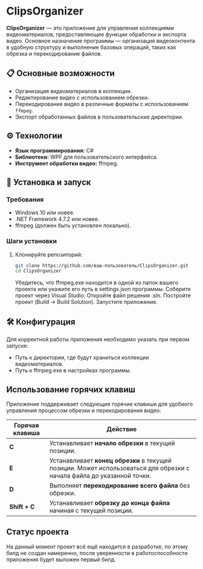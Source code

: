 # ClipsOrganizer

**ClipsOrganizer** — это приложение для управления коллекциями видеоматериалов, предоставляющее функции обработки и экспорта видео. Основное назначение программы — организация видеоконтента в удобную структуру и выполнение базовых операций, таких как обрезка и перекодирование файлов.

## 📋 Основные возможности

- Организация видеоматериалов в коллекции.
- Редактирование видео с использованием обрезки.
- Перекодирование видео в различные форматы с использованием `ffmpeg`.
- Экспорт обработанных файлов в пользовательские директории.

## ⚙️ Технологии

- **Язык программирования:** C#
- **Библиотеки:** WPF для пользовательского интерфейса.
- **Инструмент обработки видео:** ffmpeg.

## 🚀 Установка и запуск

### Требования

- Windows 10 или новее.
- .NET Framework 4.7.2 или новее.
- ffmpeg (должен быть установлен локально).

### Шаги установки

1. Клонируйте репозиторий:
   ```bash
   git clone https://github.com/ваш-пользователь/ClipsOrganizer.git
   cd ClipsOrganizer
   ```
    Убедитесь, что ffmpeg.exe находится в одной из папок вашего проекта или укажите его путь в settings.json программы.
    Соберите проект через Visual Studio:
        Откройте файл решения .sln.
        Постройте проект (Build → Build Solution).
    Запустите приложение.
    
## 🛠️ Конфигурация

Для корректной работы приложения необходимо указать при первом запуске:
- Путь к директории, где будут храниться коллекции видеоматериалов.
- Путь к ffmpeg.exe в настройках программы.

## Использование горячих клавиш

Приложение поддерживает следующие горячие клавиши для удобного управления процессом обрезки и перекодирования видео:

| Горячая клавиша | Действие                                                                                 |
|------------------|-----------------------------------------------------------------------------------------|
| **C**            | Устанавливает **начало обрезки** в текущей позиции.                                     |
| **E**            | Устанавливает **конец обрезки** в текущей позиции. Может использоваться для обрезки с начала файла до указанной точки. |
| **D**            | Выполняет **перекодирование всего файла** без обрезки.                                  |
| **Shift + C**    | Устанавливает **обрезку до конца файла** начиная с текущей позиции.                     |



## Статус проекта
На данный момент проект всё ещё находится в разработке, по этому билд не создан намеренно, после уверенности в работоспособности приложения будет выложен первый билд.


